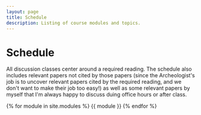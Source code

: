 ```yaml
---
layout: page
title: Schedule
description: Listing of course modules and topics.
---
```


# Schedule

All discussion classes center around a required reading. The schedule also includes relevant papers not cited by those papers (since the Archeologist's job is to uncover relevant papers cited by the required reading, and we don't want to make their job too easy!) as well as some relevant papers by myself that I'm always happy to discuss duing office hours or after class.

{% for module in site.modules %}
{{ module }}
{% endfor %}
